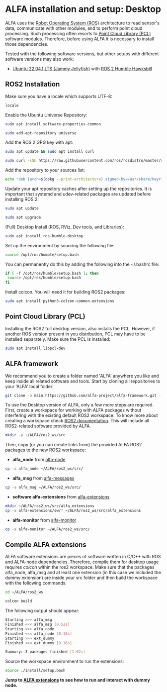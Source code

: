 # ALFA installation and setup: Desktop <!-- omit from toc -->

ALFA uses the [Robot Operating System (ROS)](https://www.ros.org/) architecture to read sensor's data, communicate with other modules, and to perform point cloud processing. Such processing often resorts to [Point Cloud Library (PCL)](https://pointclouds.org/) software modules. Therefore, before using ALFA it is necessary to install those dependencies.

Tested with the following software versions, but other setups with different software versions may also work:

- [Ubuntu 22.04.1 LTS (Jammy Jellyfish)](https://releases.ubuntu.com/22.04/) with [ROS 2 Humble Hawksbill](https://docs.ros.org/en/humble/Installation.html) 

## ROS2 Installation

Make sure you have a locale which supports UTF-8:

```sh
locale
```

Enable the Ubuntu Universe Repository:

```sh
sudo apt install software-properties-common
```

```sh
sudo add-apt-repository universe
```

Add the ROS 2 GPG key with apt:

```sh
sudo apt update && sudo apt install curl
```

```sh
sudo curl -sSL https://raw.githubusercontent.com/ros/rosdistro/master/ros.key -o /usr/share/keyrings/ros-archive-keyring.gpg
```

Add the repository to your sources list:

```sh
echo "deb [arch=$(dpkg --print-architecture) signed-by=/usr/share/keyrings/ros-archive-keyring.gpg] http://packages.ros.org/ros2/ubuntu $(. /etc/os-release && echo $UBUNTU_CODENAME) main" | sudo tee /etc/apt/sources.list.d/ros2.list > /dev/null
```

Update your apt repository caches after setting up the repositories. It is important that systemd and udev-related packages are updated before installing ROS 2:

```sh
sudo apt update
```

```sh
sudo apt upgrade
```

(Full) Desktop Install (ROS, RViz, Dev tools, and Libraries):

```sh
sudo apt install ros-humble-desktop
```

Set up the environment by sourcing the following file:

```sh
source /opt/ros/humble/setup.bash
```

You can permanently do this by adding the following into the ~/.bashrc file:

```sh
if [ -f /opt/ros/humble/setup.bash ]; then
 source /opt/ros/humble/setup.bash
fi
```

Install colcon. You will need it for building ROS2 packages:

```sh
sudo apt install python3-colcon-common-extensions
```

<!---```sh
sudo sh -c 'echo "deb http://packages.ros.org/ros/ubuntu $(lsb_release -sc) main" > /etc/apt/sources.list.d/ros-latest.list'
```
Add the ROS 2 apt repository to your system:
```sh
sudo sh -c 'echo "deb http://packages.ros.org/ros/ubuntu $(lsb_release -sc) main" > /etc/apt/sources.list.d/ros-latest.list'
```
```sh
sudo apt-key adv --keyserver 'hkp://keyserver.ubuntu.com:80' --recv-key C1CF6E31E6BADE8868B172B4F42ED6FBAB17C654
```
```sh
sudo apt update
```
```sh
sudo apt install ros-melodic-desktop-full
```
```sh
echo "source /opt/ros/melodic/setup.bash" >> ~/.bashrc
```
```sh
source ~/.bashrc
```
-->

## Point Cloud Library (PCL)

Installing the ROS2 full desktop version, also installs the PCL. However, if another ROS version present in you distribution, PCL may have to be installed separately. Make sure the PCL is installed:

```sh
sudo apt install libpcl-dev
```

## ALFA framework

We recommend you to create a folder named 'ALFA' anywhere you like and keep inside all related software and tools. Start by cloning all repositories to your 'ALFA' local folder:

```sh
git clone -b main https://github.com/alfa-project/alfa-framework.git --recurse-submodules
```

To use the Desktop version of ALFA, only a few more steps are required. First, create a workspace for working with ALFA packages without interfering with the existing default ROS2 workspace. To know more about creating a workspace check [ROS2 documentation](https://docs.ros.org/en/humble/Tutorials/Beginner-Client-Libraries/Creating-A-Workspace/Creating-A-Workspace.html). This will include all ROS2-related software provided by ALFA.

```sh
mkdir -p ~/ALFA/ros2_ws/src
```

Then, copy (or you can create links from) the provided ALFA ROS2 packages to the new ROS2 workspace:

- **alfa_node** from [alfa-node](https://github.com/alfa-project/alfa-node)

```sh
cp -a alfa_node ~/ALFA/ros2_ws/src/
````

- **alfa_msg** from [alfa-messages](https://github.com/alfa-project/alfa-messages)

```sh
cp -a alfa_msg ~/ALFA/ros2_ws/src/
```

- **software alfa-extensions** from [alfa-extensions](https://github.com/alfa-project/alfa-extensions/)

```sh
mkdir ~/ALFA/ros2_ws/src/alfa_extensions
cp -a alfa-extensions/sw/* ~/ALFA/ros2_ws/src/alfa_extensions
```

- **alfa-monitor** from [alfa-monitor](https://github.com/alfa-project/alfa-monitor/)

```sh
cp -a alfa-monitor ~/ALFA/ros2_ws/src/
```

## Compile ALFA extensions

ALFA software extensions are pieces of software written in C/C++ with ROS and ALFA-node dependencies. Therefore, compile them for desktop usage requires *colcon* within the ros2 workspace. Make sure that the packages alfa_node, alfa_msg and at least one extension (in this case we included the dummy extension) are inside your src folder and then build the workspace with the following commands:

```sh
cd ~/ALFA/ros2_ws 
```

```sh
colcon build 
```

The following output should appear:

```sh
Starting >>> alfa_msg
Finished <<< alfa_msg [0.52s]                     
Starting >>> alfa_node
Finished <<< alfa_node [0.18s]                
Starting >>> ext_dummy   
Finished <<< ext_dummy [0.16s]                     

Summary: 3 packages finished [1.02s]
```

Source the workspace environment to run the extensions:

```sh
source ./install/setup.bash 
```

**Jump to [ALFA extensions](https://github.com/alfa-project/alfa-extensions) to see how to run and interact with dummy node.**
